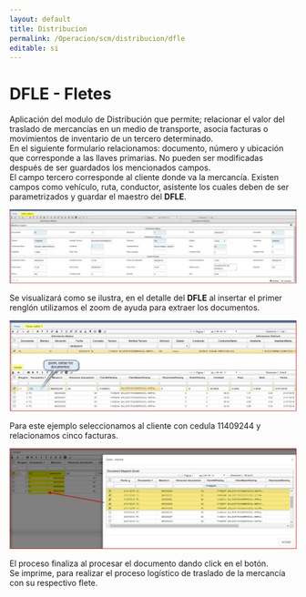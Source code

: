 ```yaml
---
layout: default
title: Distribucion
permalink: /Operacion/scm/distribucion/dfle
editable: si
---
```


# DFLE - Fletes  

Aplicación del modulo de Distribución que permite; relacionar el valor del traslado de mercancías en un medio de transporte, asocia facturas o movimientos de inventario de un tercero determinado.  
En el siguiente formulario relacionamos: documento, número y ubicación que corresponde a las llaves primarias. No pueden ser modificadas después de ser guardados los mencionados campos.  
El campo tercero corresponde al cliente donde va la mercancía. Existen campos como vehículo, ruta, conductor, asistente los cuales deben de ser parametrizados y guardar el maestro del **DFLE**.  

![](DFLE11.png)  

Se visualizará como se ilustra, en el detalle del **DFLE** al insertar el primer renglón utilizamos el zoom de ayuda para extraer los documentos.  

![](DFLE12.png)  

Para este ejemplo seleccionamos al cliente con cedula 11409244 y relacionamos cinco facturas.  

![](DFLE13.png)  

El proceso finaliza al procesar el documento dando click en el botón.  
Se imprime, para realizar el proceso logístico de traslado de la mercancía con su respectivo flete.  







